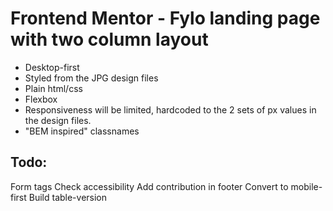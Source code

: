 # Frontend Mentor - Fylo landing page with two column layout

*  Desktop-first
*  Styled from the JPG design files
*  Plain html/css
*  Flexbox
*  Responsiveness will be limited, hardcoded to the 2 sets of px values in the design files.
*  "BEM inspired" classnames

## Todo:
Form tags
Check accessibility
Add contribution in footer
Convert to mobile-first
Build table-version
